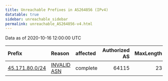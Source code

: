 ```yaml
---
title: Unreachable Prefixes in AS264856 (IPv4)
datatable: true
sidebar: unreachable_sidebar
permalink: unreachable_AS264856-v4.html
---
```


Data as of 2020-10-16 12:00:00 UTC


<div class="datatable-begin"></div>

| Prefix                                                 | Reason                                                                                                 | affected   |   Authorized AS |   MaxLength | Anchor                                         |   unreachable /24s |
|:-------------------------------------------------------|:-------------------------------------------------------------------------------------------------------|:-----------|----------------:|------------:|:-----------------------------------------------|-------------------:|
| [45.171.80.0/24](https://stat.ripe.net/45.171.80.0/24) | [INVALID ASN](https://rpki-validator.ripe.net/announcement-preview?asn=AS264856&prefix=45.171.80.0/24) | complete   |           64115 |          23 | [LACNIC](unreachable_LACNIC_RPKI_Root-v4.html) |                  1 |

<div class="datatable-end"></div>